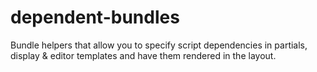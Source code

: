 dependent-bundles
=================

Bundle helpers that allow you to specify script dependencies in partials, display &amp; editor templates and have them rendered in the layout.
